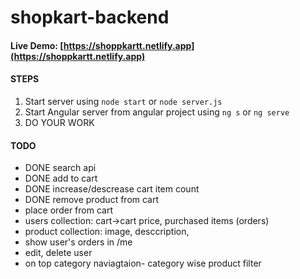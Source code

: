 # shopkart-backend

#### Live Demo: [https://shoppkartt.netlify.app](https://shoppkartt.netlify.app)

#### STEPS
1. Start server using `node start` or `node server.js`
2. Start Angular server from angular project using `ng s` or `ng serve`
3. DO YOUR WORK

#### TODO
- DONE search api
- DONE add to cart
- DONE increase/descrease cart item count
- DONE remove product from cart
- place order from cart
- users collection: cart->cart price, purchased items (orders)
- product collection: image, desccription, 
- show user's orders in /me
- edit, delete user
- on top category naviagtaion- category wise product filter


